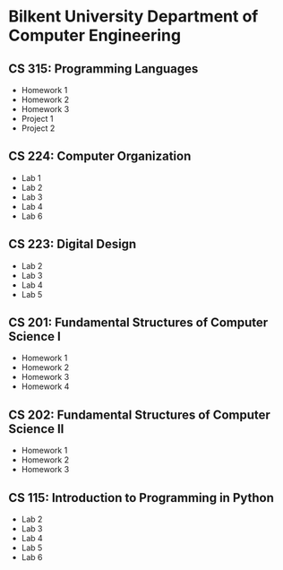 # Bilkent University Department of Computer Engineering 

## CS 315: Programming Languages
- Homework 1
- Homework 2
- Homework 3
- Project 1
- Project 2

## CS 224: Computer Organization
- Lab 1
- Lab 2
- Lab 3
- Lab 4
- Lab 6

## CS 223: Digital Design
- Lab 2
- Lab 3
- Lab 4
- Lab 5

## CS 201: Fundamental Structures of Computer Science I
- Homework 1
- Homework 2
- Homework 3
- Homework 4

## CS 202: Fundamental Structures of Computer Science II
- Homework 1
- Homework 2
- Homework 3

## CS 115: Introduction to Programming in Python
- Lab 2
- Lab 3
- Lab 4
- Lab 5
- Lab 6
